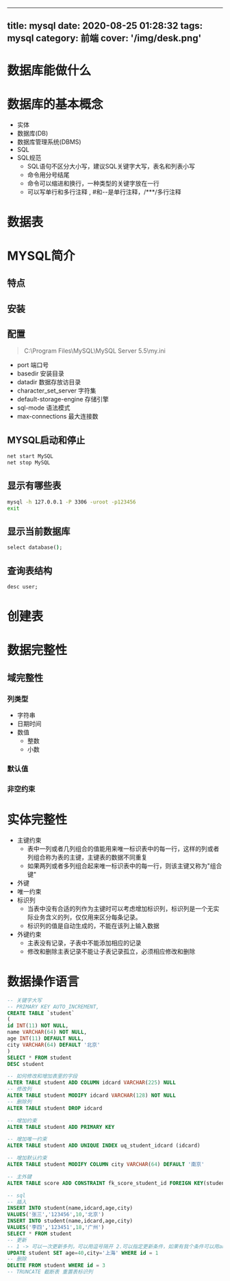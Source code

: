 
---
title: mysql
date: 2020-08-25 01:28:32
tags: mysql
category: 前端
cover: '/img/desk.png'
---
# 数据库能做什么
# 数据库的基本概念
- 实体
- 数据库(DB)
- 数据库管理系统(DBMS)
- SQL
- SQL规范
  - SQL语句不区分大小写，建议SQL关键字大写，表名和列表小写
  - 命令用分号结尾
  - 命令可以缩进和换行，一种类型的关键字放在一行
  - 可以写单行和多行注释 , #和--是单行注释，/***/多行注释
# 数据表
# MYSQL简介
## 特点
## 安装
## 配置
> C:\Program Files\MySQL\MySQL Server 5.5\my.ini
- port 端口号
- basedir 安装目录
- datadir 数据存放访目录
- character_set_server 字符集
- default-storage-engine 存储引擎
- sql-mode 语法模式
- max-connections 最大连接数

## MYSQL启动和停止
```js
net start MySQL
net stop MySQL
```
## 显示有哪些表
```cmd
mysql -h 127.0.0.1 -P 3306 -uroot -p123456
exit
```
## 显示当前数据库
```cmd
select database();
```
## 查询表结构
```cmd
desc user;
```

# 创建表
# 数据完整性
## 域完整性
### 列类型
- 字符串
- 日期时间
- 数值
  - 整数
  - 小数
  
### 默认值
### 非空约束
# 实体完整性
- 主键约束
  - 表中一列或者几列组合的值能用来唯一标识表中的每一行，这样的列或者列组合称为表的主键，主键表的数据不同重复
  - 如果两列或者多列组合起来唯一标识表中的每一行，则该主键又称为"组合键"
- 外键
- 唯一约束
- 标识列
  - 当表中没有合适的列作为主键时可以考虑增加标识列，标识列是一个无实际业务含义的列，仅仅用来区分每条记录。
  - 标识列的值是自动生成的，不能在该列上输入数据
- 外键约束
  - 主表没有记录，子表中不能添加相应的记录
  - 修改和删除主表记录不能让子表记录孤立，必须相应修改和删除

# 数据操作语言
```sql
-- 关键字大写
-- PRIMARY KEY AUTO_INCREMENT,
CREATE TABLE `student`
(
id INT(11) NOT NULL,
name VARCHAR(64) NOT NULL,
age INT(11) DEFAULT NULL,
city VARCHAR(64) DEFAULT '北京'
)
SELECT * FROM student
DESC student

-- 如何修改和增加表里的字段
ALTER TABLE student ADD COLUMN idcard VARCHAR(225) NULL
-- 修改列
ALTER TABLE student MODIFY idcard VARCHAR(128) NOT NULL
-- 删除列
ALTER TABLE student DROP idcard

-- 增加约束
ALTER TABLE student ADD PRIMARY KEY

-- 增加唯一约束
ALTER TABLE student ADD UNIQUE INDEX uq_student_idcard (idcard)

-- 增加默认约束
ALTER TABLE student MODIFY COLUMN city VARCHAR(64) DEFAULT '南京'

-- 主外键
ALTER TABLE score ADD CONSTRAINT fk_score_student_id FOREIGN KEY(student_id) REFERENCES student(id)

-- sql
-- 插入
INSERT INTO student(name,idcard,age,city)
VALUES('张三','123456',10,'北京')
INSERT INTO student(name,idcard,age,city)
VALUES('李四','123451',18,'广州')
SELECT * FROM student
-- 更新
-- 1 -> 可以一次更新多列，可以用逗号隔开 2.可以指定更新条件，如果有我个条件可以用and or not
UPDATE student SET age=40,city='上海' WHERE id = 1
-- 删除
DELETE FROM student WHERE id = 3
-- TRUNCATE 截断表 重置表标识列
```
